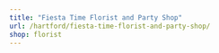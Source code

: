 ```yaml
---
title: "Fiesta Time Florist and Party Shop"
url: /hartford/fiesta-time-florist-and-party-shop/
shop: florist
---
```

